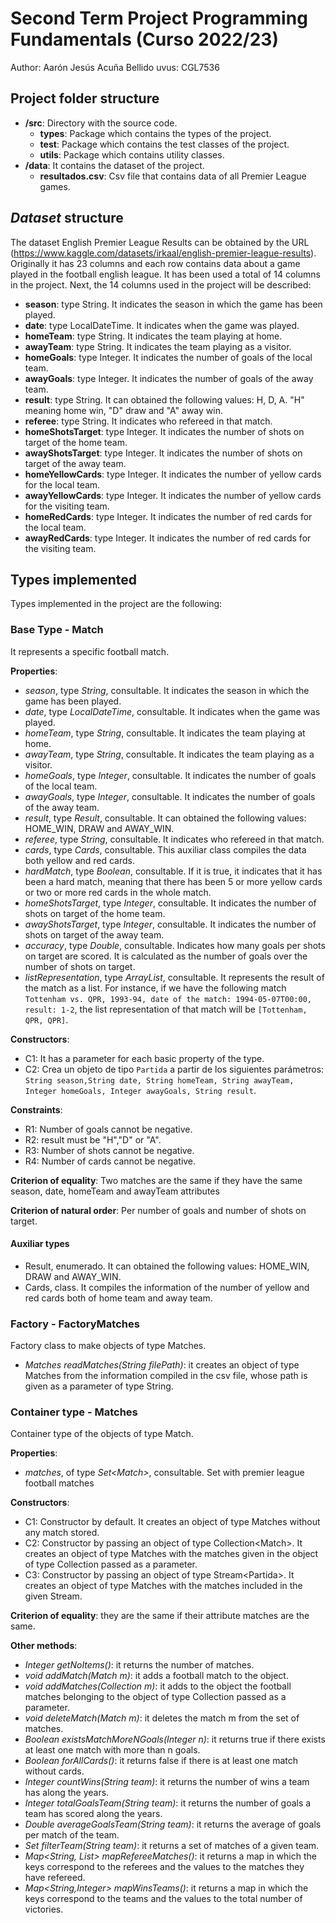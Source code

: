 # Second Term Project Programming Fundamentals (Curso 2022/23)
Author: Aarón Jesús Acuña Bellido   uvus: CGL7536

## Project folder structure

* **/src**: Directory with the source code.
  * **types**: Package which contains the types of the project.
  * **test**: Package which contains the test classes of the project. 
  * **utils**:  Package which contains utility classes. 
* **/data**: It contains the dataset of the project.
    * **resultados.csv**: Csv file that contains data of all Premier League games.
    
## *Dataset* structure

The dataset English Premier League Results can be obtained by the URL (https://www.kaggle.com/datasets/irkaal/english-premier-league-results). Originally it has 23 columns and each row contains data about a game played in the football english league. It has been used a total of 14 columns in the project. Next, the 14 columns used in the project will be described:

* **season**: type String. It indicates the season in which the game has been played.
* **date**: type LocalDateTime. It indicates when the game was played.
* **homeTeam**: type String. It indicates the team playing at home.
* **awayTeam**: type String. It indicates the team playing as a visitor.
* **homeGoals**: type Integer. It indicates the number of goals of the local team.
* **awayGoals**: type Integer. It indicates the number of goals of the away team.
* **result**: type String. It can obtained the following values: H, D, A. "H" meaning home win, "D" draw and "A" away win.
* **referee**: type String. It indicates who refereed in that match.
* **homeShotsTarget**: type Integer. It indicates the number of shots on target of the home team.
* **awayShotsTarget**: type Integer. It indicates the number of shots on target of the away team.
* **homeYellowCards**: type Integer. It indicates the number of yellow cards for the local team.
* **awayYellowCards**: type Integer. It indicates the number of yellow cards for the visiting team.
* **homeRedCards**: type Integer. It indicates the number of red cards for the local team.
* **awayRedCards**: type Integer. It indicates the number of red cards for the visiting team.

## Types implemented

Types implemented in the project are the following: 

### Base Type - Match
It represents a specific football match.

**Properties**:

- _season_, type _String_, consultable. It indicates the season in which the game has been played.
- _date_, type _LocalDateTime_, consultable. It indicates when the game was played.
- _homeTeam_, type _String_, consultable. It indicates the team playing at home.
- _awayTeam_, type _String_, consultable. It indicates the team playing as a visitor.
- _homeGoals_, type _Integer_, consultable. It indicates the number of goals of the local team.
- _awayGoals_, type _Integer_, consultable. It indicates the number of goals of the away team.
- _result_, type _Result_, consultable. It can obtained the following values: HOME_WIN, DRAW and AWAY_WIN.
- _referee_, type _String_, consultable. It indicates who refereed in that match.
- _cards_, type _Cards_, consultable. This auxiliar class compiles the data both yellow and red cards.
- _hardMatch_, type _Boolean_, consultable. If it is true, it indicates that it has been a hard match, meaning that there has been 5 or more yellow cards or two or more red cards in the whole match.
- _homeShotsTarget_, type _Integer_, consultable. It indicates the number of shots on target of the home team.
- _awayShotsTarget_, type _Integer_, consultable. It indicates the number of shots on target of the away team.
- _accuracy_, type _Double_, consultable. Indicates how many goals per shots on target are scored. It is calculated as the number of goals over the number of shots on target.
- _listRepresentation_, type _ArrayList<String>_, consultable. It represents the result of the match as a list. For instance, if we have the following match ```Tottenham vs. QPR, 1993-94, date of the match: 1994-05-07T00:00, result: 1-2```, the list representation of that match will be ```[Tottenham, QPR, QPR]```.

**Constructors**: 

- C1: It has a parameter for each basic property of the type.
- C2: Crea un objeto de tipo ```Partida``` a partir de los siguientes parámetros: ```String season,String date, String homeTeam, String awayTeam, Integer homeGoals, Integer awayGoals, String result```.

**Constraints**:
 
- R1: Number of goals cannot be negative.
- R2: result must be "H","D" or "A".
- R3: Number of shots cannot be negative.
- R4: Number of cards cannot be negative.

**Criterion of equality**: Two matches are the same if they have the same season, date, homeTeam and awayTeam attributes

**Criterion of natural order**: Per number of goals and number of shots on target.

#### Auxiliar types

- Result, enumerado. It can obtained the following values: HOME_WIN, DRAW and AWAY_WIN.
- Cards, class. It compiles the information of the number of yellow and red cards both of home team and away team.

### Factory - FactoryMatches
Factory class to make objects of type Matches.

- _Matches readMatches(String filePath)_: it creates an object of type Matches from the information compiled in the csv file, whose path is given as a parameter of type String. 


### Container type - Matches

Container type of the objects of type Match. 

**Properties**:

-  _matches_, of type _Set\<Match\>_, consultable. Set with premier league football matches 
 
**Constructors**: 

- C1: Constructor by default. It creates an object of type Matches without any match stored.
- C2: Constructor by passing an object of type Collection\<Match\>. It creates an object of type Matches with the matches given in the object of type Collection passed as a parameter. 
- C3: Constructor by passing an object of type Stream\<Partida\>. It creates an object of type Matches with the matches included in the given Stream.  

**Criterion of equality**: they are the same if their attribute matches are the same.


**Other methods**:
- _Integer getNoItems()_: it returns the number of matches.
- _void addMatch(Match m)_: it adds a football match to the object. 
- _void addMatches(Collection<Match> m)_: it adds to the object the football matches belonging to the object of type Collection<Match> passed as a parameter.
- _void deleteMatch(Match m)_: it deletes the match m from the set of matches.
- _Boolean existsMatchMoreNGoals(Integer n)_: it returns true if there exists at least one match with more than n goals.
- _Boolean forAllCards()_: it returns false if there is at least one match without cards.
- _Integer countWins(String team)_: it returns the number of wins a team has along the years.
- _Integer totalGoalsTeam(String team)_: it returns the number of goals a team has scored along the years.
- _Double averageGoalsTeam(String team)_: it returns the average of goals per match of the team.
- _Set<Match> filterTeam(String team)_: it returns a set of matches of a given team.
- _Map<String, List<Match>> mapRefereeMatches()_: it returns a map in which the keys correspond to the referees and the values to the matches they have refereed.
- _Map<String,Integer> mapWinsTeams()_: it returns a map in which the keys correspond to the teams and the values to the total number of victories.
